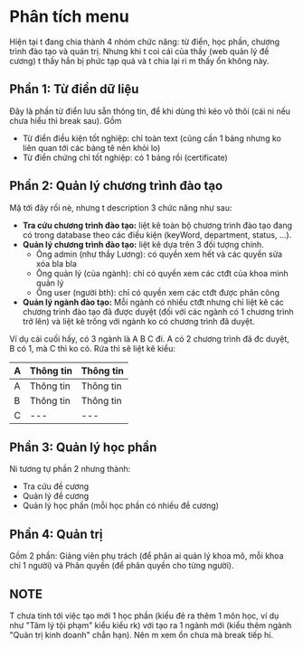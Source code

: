# Phân tích menu

Hiện tại t đang chia thành 4 nhóm chức năng: từ điển, học phần, chương trình đào tạo và quản trị. Nhưng khi t coi cái của thầy (web quản lý đề cương) t thấy hắn bị phức tạp quá và t chia lại ri m thấy ổn không này.

## Phần 1: Từ điển dữ liệu

Đây là phần từ điển lưu sẵn thông tin, để khi dùng thì kéo vô thôi (cái ni nếu chưa hiểu thì break sau). Gồm

- Từ điển điều kiện tốt nghiệp: chỉ toàn text (cũng cần 1 bảng nhưng ko liên quan tới các bảng tê nên khỏi lo)
- Từ điển chứng chỉ tốt nghiệp: có 1 bảng rồi (certificate) 

## Phần 2: Quản lý chương trình đào tạo

Mặ tới đây rối nè, nhưng t description 3 chức năng như sau:

- **Tra cứu chương trình đào tạo:** liệt kê toàn bộ chương trình đào tạo đang có trong database theo các điều kiện (keyWord, department, status, ...).
- **Quản lý chương trình đào tạo:** liệt kê dựa trên 3 đối tượng chính.
    - Ông admin (như thầy Lương): có quyền xem hết và các quyền sửa xóa bla bla
    - Ông quản lý (của ngành): chỉ có quyền xem các ctđt của khoa mình quản lý
    - Ông user (người bth): chỉ có quyền xem các ctđt được phân công
- **Quản lý ngành đào tạo:** Mỗi ngành có nhiều ctđt nhưng chỉ liệt kê các chương trình đào tạo đã được duyệt (đối với các ngành có 1 chương trình trở lên) và liệt kê trống với ngành ko có chương trình đã duyệt.

Ví dụ cái cuối hấy, có 3 ngành là A B C đi. A có 2 chương trình đã đc duyệt, B có 1, mà C thì ko có. Rứa thì sẽ liệt kê kiểu:

|  A  | Thông tin | Thông tin |
|-----|-----------|-----------|
|  A  | Thông tin | Thông tin |
|  B  | Thông tin | Thông tin |
|  C  | ---       | ---       |

## Phần 3: Quản lý học phần

Ni tương tự phần 2 nhưng thành:
- Tra cứu đề cương
- Quản lý đề cương
- Quản lý học phần (mỗi học phần có nhiều đề cương)


## Phần 4: Quản trị

Gồm 2 phần: Giảng viên phụ trách (để phân ai quản lý khoa mô, mỗi khoa chỉ 1 người) và Phân quyền (để phân quyền cho từng người).


## NOTE

T chưa tính tới việc tạo mới 1 học phần (kiểu đẻ ra thêm 1 môn học, ví dụ như "Tâm lý tội phạm" kiểu kiểu rk) với tạo ra 1 ngành mới (kiểu thêm ngành "Quản trị kinh doanh" chẳn hạn). Nên m xem ổn chưa mà break tiếp hí.